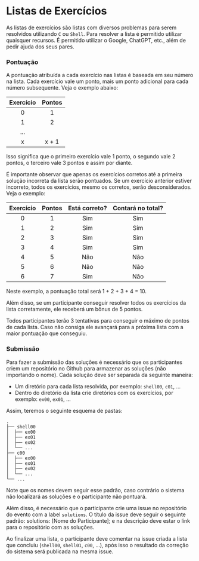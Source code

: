 # Listas de Exercícios

As listas de exercícios são listas com diversos problemas para serem resolvidos
utilizando `C` ou `Shell`. Para resolver a lista é permitido utilizar quaisquer
recursos. É permitido utilizar o Google, ChatGPT, etc., além de pedir ajuda dos
seus pares.

### Pontuação

A pontuação atribuída a cada exercício nas listas é baseada em seu número na
lista. Cada exercício vale um ponto, mais um ponto adicional para cada número
subsequente. Veja o exemplo abaixo:

| Exercício | Pontos |
| :-------: | :----: |
|     0     |   1    |
|     1     |   2    |
|    ...    |        |
|     x     | x + 1  |

Isso significa que o primeiro exercício vale 1 ponto, o segundo vale 2 pontos,
o terceiro vale 3 pontos e assim por diante.

É importante observar que apenas os exercícios corretos até a primeira solução
incorreta da lista serão pontuados. Se um exercício anterior estiver incorreto,
todos os exercícios, mesmo os corretos, serão desconsiderados. Veja o exemplo:

| Exercício | Pontos | Está correto? | Contará no total? |
| :-------: | :----: | :-----------: | :---------------: |
|     0     |   1    |      Sim      |        Sim        |
|     1     |   2    |      Sim      |        Sim        |
|     2     |   3    |      Sim      |        Sim        |
|     3     |   4    |      Sim      |        Sim        |
|     4     |   5    |      Não      |        Não        |
|     5     |   6    |      Não      |        Não        |
|     6     |   7    |      Sim      |        Não        |

Neste exemplo, a pontuação total será 1 + 2 + 3 + 4 = 10.

Além disso, se um participante conseguir resolver todos os exercícios da lista
corretamente, ele receberá um bônus de 5 pontos.

Todos participantes terão 3 tentativas para conseguir o máximo de pontos de cada
lista. Caso não consiga ele avançará para a próxima lista com a maior pontuação
que conseguiu.

### Submissão

Para fazer a submissão das soluções é necessário que os participantes criem um
repositório no Github para armazenar as soluções (não importando o nome). Cada
solução deve ser separada da seguinte maneira:

- Um diretório para cada lista resolvida, por exemplo: `shell00`, `c01`, ...
- Dentro do diretório da lista crie diretórios com os exercícios, por exemplo:
  `ex00`, `ex01`, ...

Assim, teremos o seguinte esquema de pastas:

```
.
├── shell00
│  ├── ex00
│  ├── ex01
│  ├── ex02
│  └── ...
├── c00
│  ├── ex00
│  ├── ex01
│  ├── ex02
│  └── ...
└── ...
```

Note que os nomes devem seguir esse padrão, caso contrário o sistema não localizará
as soluções e o participante não pontuará.

Além disso, é necessário que o participante crie uma issue no repositório do
evento com a label `solutions`. O título da issue deve seguir o seguinte padrão:
solutions: \[Nome do Participante\]; e na descrição deve estar o link para o
repositório com as soluções.

Ao finalizar uma lista, o participante deve comentar na issue criada a lista
que concluiu (`shell00`, `shell01`, `c00`, ...), após isso o resultado da correção
do sistema será publicada na mesma issue.
